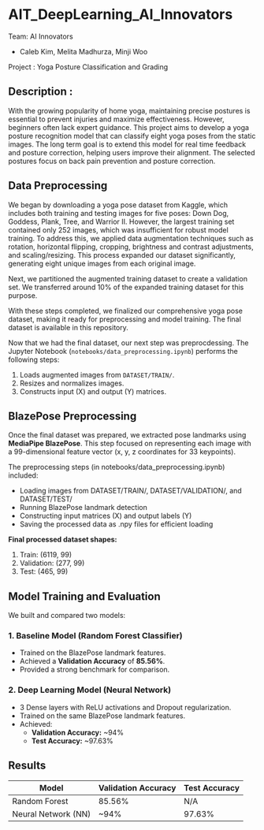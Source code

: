 # AIT_DeepLearning_AI_Innovators

Team: AI Innovators
- Caleb Kim, Melita Madhurza, Minji Woo

Project : Yoga Posture Classification and Grading

## Description :
With the growing popularity of home yoga, maintaining precise postures is essential to prevent injuries and maximize effectiveness. However, beginners often lack expert guidance.
This project aims to develop a yoga posture recognition model that can classify eight yoga poses from the static images. The long term goal is to extend this model for real time feedback and posture correction, helping users improve their alignment. The selected postures focus on back pain prevention and posture correction. 

## Data Preprocessing
We began by downloading a yoga pose dataset from Kaggle, which includes both training and testing images for five poses: Down Dog, Goddess, Plank, Tree, and Warrior II. However, the largest training set contained only 252 images, which was insufficient for robust model training. To address this, we applied data augmentation techniques such as rotation, horizontal flipping, cropping, brightness and contrast adjustments, and scaling/resizing. This process expanded our dataset significantly, generating eight unique images from each original image.

Next, we partitioned the augmented training dataset to create a validation set. We transferred around 10% of the expanded training dataset for this purpose.

With these steps completed, we finalized our comprehensive yoga pose dataset, making it ready for preprocessing and model training. The final dataset is available in this repository.

Now that we had the final dataset, our next step was preprocdessing. The Jupyter Notebook (`notebooks/data_preprocessing.ipynb`) performs the following steps:
1. Loads augmented images from `DATASET/TRAIN/`.
2. Resizes and normalizes images.
3. Constructs input (X) and output (Y) matrices.


## BlazePose Preprocessing
Once the final dataset was prepared, we extracted pose landmarks using **MediaPipe BlazePose**.
This step focused on representing each image with a 99-dimensional feature vector (x, y, z coordinates for 33 keypoints).

The preprocessing steps (in notebooks/data_preprocessing.ipynb) included:
- Loading images from DATASET/TRAIN/, DATASET/VALIDATION/, and DATASET/TEST/
- Running BlazePose landmark detection
- Constructing input matrices (X) and output labels (Y)
- Saving the processed data as .npy files for efficient loading

**Final processed dataset shapes:**
1. Train: (6119, 99)
2. Validation: (277, 99)
3. Test: (465, 99)

## Model Training and Evaluation
We built and compared two models:

### 1. Baseline Model (Random Forest Classifier)
- Trained on the BlazePose landmark features.
- Achieved a **Validation Accuracy** of **85.56%**.
- Provided a strong benchmark for comparison.

### 2. Deep Learning Model (Neural Network)
- 3 Dense layers with ReLU activations and Dropout regularization.
- Trained on the same BlazePose landmark features.
- Achieved:
  - **Validation Accuracy:** ~94%
  - **Test Accuracy:** ~97.63%

## Results
  | Model               | Validation Accuracy | Test Accuracy |
|---------------------|----------------------|---------------|
| Random Forest       | 85.56%               | N/A           |
| Neural Network (NN) | ~94%                 | 97.63%        |


